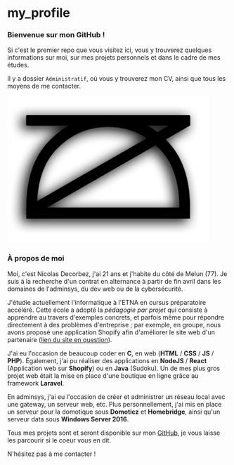 # my_profile


### Bienvenue sur mon GitHub ! 

Si c'est le premier repo que vous visitez ici, vous y trouverez quelques informations sur moi, sur mes projets personnels et dans le cadre de mes études.

Il y a dossier `Administratif`, où vous y trouverez mon CV, ainsi que tous les moyens de me contacter.

![logo](https://raw.githubusercontent.com/nicolasdecorbez/my_profile/main/Images/logo.png "Logo perso")

### À propos de moi 

Moi, c'est Nicolas Decorbez, j'ai 21 ans et j'habite du côté de Melun (77). Je suis à la recherche d'un contrat en alternance à partir de fin avril dans les domaines de l'adminsys, du dev web ou de la cybersécurité.

J'étudie actuellement l'informatique à l'ETNA en cursus préparatoire accéléré. Cette école a adopté la *pédagogie par projet* qui consiste à apprendre au travers d'exemples concrets, et parfois même pour répondre directement à des problèmes d'entreprise ; par exemple, en groupe, nous avons proposé une application Shopify afin d'améliorer le site web d'un partenaire ([lien du site en question](https://monmarche.drindrin.fr/)).

J'ai eu l'occasion de beaucoup coder en **C**, en web (**HTML** / **CSS** / **JS** / **PHP**). Également, j'ai pu réaliser des applications en **NodeJS** / **React** (Application web sur **Shopify**) ou en **Java** (Sudoku). Un de mes plus gros projet web était la mise en place d'une boutique en ligne grâce au framework **Laravel**.

En adminsys, j'ai eu l'occasion de créer et administrer un réseau local avec une gateway, un serveur web, etc. Plus personnellement, j'ai mis en place un serveur pour la domotique sous **Domoticz** et **Homebridge**, ainsi qu'un serveur data sous **Windows Server 2016**.

Tous mes projets sont et seront disponible sur mon [GitHub](https://github.com/nicolasdecorbez), je vous laisse les parcourir si le coeur vous en dit.

N'hésitez pas à me contacter ! 

